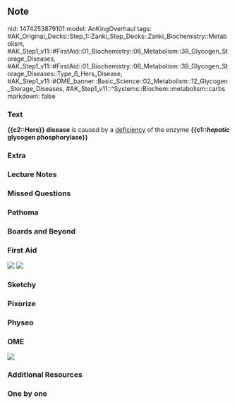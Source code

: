 ## Note
nid: 1474253879101
model: AnKingOverhaul
tags: #AK_Original_Decks::Step_1::Zanki_Step_Decks::Zanki_Biochemistry::Metabolism, #AK_Step1_v11::#FirstAid::01_Biochemistry::06_Metabolism::38_Glycogen_Storage_Diseases, #AK_Step1_v11::#FirstAid::01_Biochemistry::06_Metabolism::38_Glycogen_Storage_Diseases::Type_6_Hers_Disease, #AK_Step1_v11::#OME_banner::Basic_Science::02_Metabolism::12_Glycogen_Storage_Diseases, #AK_Step1_v11::^Systems::Biochem::metabolism::carbs
markdown: false

### Text
<div>
  <b>{{c2::Hers}} disease</b> is caused by a <u>deficiency</u> of
  the enzyme <b>{{c1::<i>hepatic</i> glycogen
  phosphorylase</b><b>}}</b>
</div>

### Extra


### Lecture Notes


### Missed Questions


### Pathoma


### Boards and Beyond


### First Aid
<img src="tmpsym_RC.png"> <img src="tmpWxObxH.png">

### Sketchy


### Pixorize


### Physeo


### OME
<div class="ome-widget">
  <a href=
  "https://onlinemeded.org/spa/metabolism/glycogen-storage-diseases/acquire?ref=anki">
  <img src="_OME_AnkiFlashcards_Lesson_2.png"></a>
</div>

### Additional Resources


### One by one

